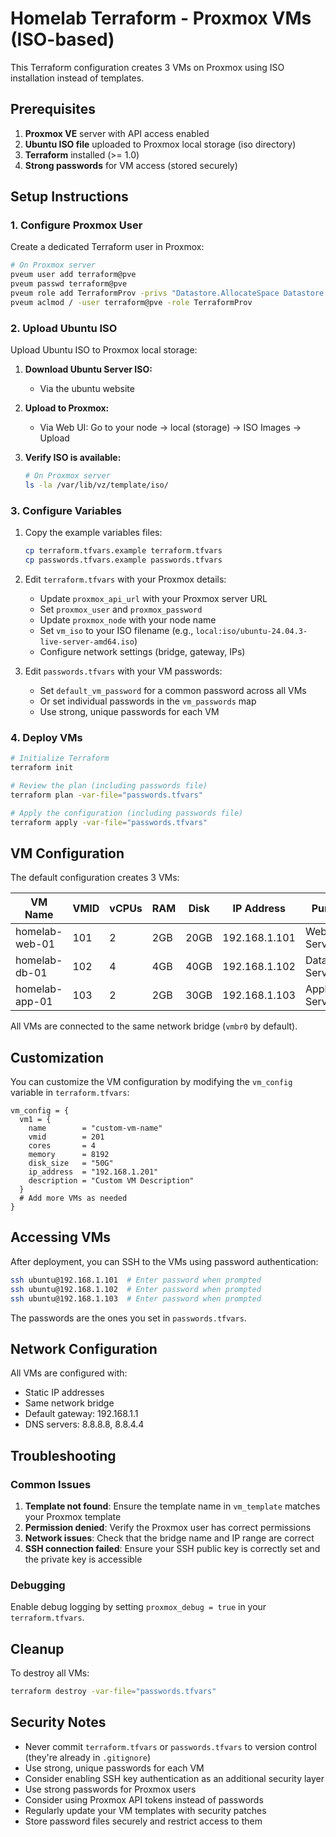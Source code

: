 # Homelab Terraform - Proxmox VMs (ISO-based)

This Terraform configuration creates 3 VMs on Proxmox using ISO installation instead of templates.

## Prerequisites

1. **Proxmox VE** server with API access enabled
2. **Ubuntu ISO file** uploaded to Proxmox local storage (iso directory)
3. **Terraform** installed (>= 1.0)
4. **Strong passwords** for VM access (stored securely)

## Setup Instructions

### 1. Configure Proxmox User

Create a dedicated Terraform user in Proxmox:

```bash
# On Proxmox server
pveum user add terraform@pve
pveum passwd terraform@pve
pveum role add TerraformProv -privs "Datastore.AllocateSpace Datastore.Audit Pool.Allocate Sys.Audit Sys.Console Sys.Modify VM.Allocate VM.Audit VM.Clone VM.Config.CDROM VM.Config.CPU VM.Config.Cloudinit VM.Config.Disk VM.Config.HWType VM.Config.Memory VM.Config.Network VM.Config.Options VM.Monitor VM.PowerMgmt"
pveum aclmod / -user terraform@pve -role TerraformProv
```

### 2. Upload Ubuntu ISO

Upload Ubuntu ISO to Proxmox local storage:

1. **Download Ubuntu Server ISO:**

   - Via the ubuntu website

2. **Upload to Proxmox:**
   - Via Web UI: Go to your node → local (storage) → ISO Images → Upload


3. **Verify ISO is available:**
   ```bash
   # On Proxmox server
   ls -la /var/lib/vz/template/iso/
   ```

### 3. Configure Variables

1. Copy the example variables files:
   ```bash
   cp terraform.tfvars.example terraform.tfvars
   cp passwords.tfvars.example passwords.tfvars
   ```

2. Edit `terraform.tfvars` with your Proxmox details:
   - Update `proxmox_api_url` with your Proxmox server URL
   - Set `proxmox_user` and `proxmox_password`
   - Update `proxmox_node` with your node name
   - Set `vm_iso` to your ISO filename (e.g., `local:iso/ubuntu-24.04.3-live-server-amd64.iso`)
   - Configure network settings (bridge, gateway, IPs)

3. Edit `passwords.tfvars` with your VM passwords:
   - Set `default_vm_password` for a common password across all VMs
   - Or set individual passwords in the `vm_passwords` map
   - Use strong, unique passwords for each VM

### 4. Deploy VMs

```bash
# Initialize Terraform
terraform init

# Review the plan (including passwords file)
terraform plan -var-file="passwords.tfvars"

# Apply the configuration (including passwords file)
terraform apply -var-file="passwords.tfvars"
```

## VM Configuration

The default configuration creates 3 VMs:

| VM Name | VMID | vCPUs | RAM | Disk | IP Address | Purpose |
|---------|------|-------|-----|------|------------|---------|
| homelab-web-01 | 101 | 2 | 2GB | 20GB | 192.168.1.101 | Web Server |
| homelab-db-01 | 102 | 4 | 4GB | 40GB | 192.168.1.102 | Database Server |
| homelab-app-01 | 103 | 2 | 2GB | 30GB | 192.168.1.103 | Application Server |

All VMs are connected to the same network bridge (`vmbr0` by default).

## Customization

You can customize the VM configuration by modifying the `vm_config` variable in `terraform.tfvars`:

```hcl
vm_config = {
  vm1 = {
    name        = "custom-vm-name"
    vmid        = 201
    cores       = 4
    memory      = 8192
    disk_size   = "50G"
    ip_address  = "192.168.1.201"
    description = "Custom VM Description"
  }
  # Add more VMs as needed
}
```

## Accessing VMs

After deployment, you can SSH to the VMs using password authentication:

```bash
ssh ubuntu@192.168.1.101  # Enter password when prompted
ssh ubuntu@192.168.1.102  # Enter password when prompted
ssh ubuntu@192.168.1.103  # Enter password when prompted
```

The passwords are the ones you set in `passwords.tfvars`.

## Network Configuration

All VMs are configured with:
- Static IP addresses
- Same network bridge
- Default gateway: 192.168.1.1
- DNS servers: 8.8.8.8, 8.8.4.4

## Troubleshooting

### Common Issues

1. **Template not found**: Ensure the template name in `vm_template` matches your Proxmox template
2. **Permission denied**: Verify the Proxmox user has correct permissions
3. **Network issues**: Check that the bridge name and IP range are correct
4. **SSH connection failed**: Ensure your SSH public key is correctly set and the private key is accessible

### Debugging

Enable debug logging by setting `proxmox_debug = true` in your `terraform.tfvars`.

## Cleanup

To destroy all VMs:

```bash
terraform destroy -var-file="passwords.tfvars"
```

## Security Notes

- Never commit `terraform.tfvars` or `passwords.tfvars` to version control (they're already in `.gitignore`)
- Use strong, unique passwords for each VM
- Consider enabling SSH key authentication as an additional security layer
- Use strong passwords for Proxmox users
- Consider using Proxmox API tokens instead of passwords
- Regularly update your VM templates with security patches
- Store password files securely and restrict access to them
